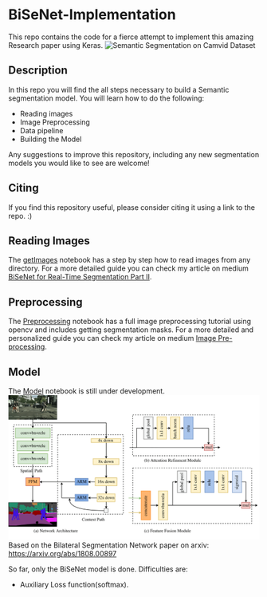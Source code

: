 # BiSeNet-Implementation
This repo contains the code for a fierce attempt to implement this amazing Research paper using Keras.
![Semantic Segmentation on Camvid Dataset](https://github.com/Blaizzy/BiSeNet-Implementation/blob/master/semseg.gif "Semantic Segmentation on Camvid Dataset")


Description
-
In this repo you will find the all steps necessary to build a Semantic segmentation model.
You will learn how to do the following:
   - Reading images
   - Image Preprocessing
   - Data pipeline
   - Building the Model

Any suggestions to improve this repository, including any new segmentation models you would like to see are welcome!

Citing
-
If you find this repository useful, please consider citing it using a link to the repo. :)

Reading Images
-
The [getImages](https://github.com/Blaizzy/BiSeNet-Implementation/blob/master/getImages.ipynb) notebook has a step by step how to read images from any directory. For a more detailed guide you can check my article on medium [BiSeNet for Real-Time Segmentation Part II](https://medium.com/@prince.canuma/bisenet-for-real-time-segmentation-part-ii-32e189a4aed5).

Preprocessing
-
The [Preprocessing](https://github.com/Blaizzy/BiSeNet-Implementation/blob/master/Preprocessing.ipynb) notebook has a full image preprocessing tutorial using opencv and includes getting segmentation masks. For a more detailed and personalized guide you can check my article on medium [Image Pre-processing](https://towardsdatascience.com/image-pre-processing-c1aec0be3edf).

Model
-
The [Model](https://github.com/Blaizzy/BiSeNet-Implementation/blob/master/model.ipynb) notebook is still under development.
![BiSeNet](https://github.com/Blaizzy/BiSeNet-Implementation/blob/master/bisenet.png "BiSeNet")
Based on the Bilateral Segmentation Network paper on arxiv:
https://arxiv.org/abs/1808.00897

So far, only the BiSeNet model is done.
Difficulties are:
   - Auxiliary Loss function(softmax). 
